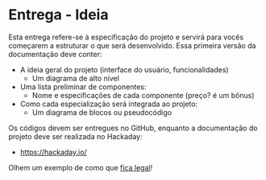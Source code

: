 # Entrega - Ideia

Esta entrega refere-se à especificação do projeto e servirá para vocês começarem a estruturar o que será desenvolvido. Essa primeira versão da documentação deve conter:

- A ideia geral do projeto (interface do usuário, funcionalidades)
    - Um diagrama de alto nível
- Uma lista preliminar de componentes:
    - Nome e especificações de cada componente (preço? é um bônus)
- Como cada especialização será integrada ao projeto:
    - Um diagrama de blocos ou pseudocódigo

Os códigos devem ser entregues no GitHub, enquanto a documentação do projeto deve ser realizada no Hackaday:

- https://hackaday.io/

Olhem um exemplo de como que [fica legal](https://hackaday.io/project/10783-clock-obeer)!
